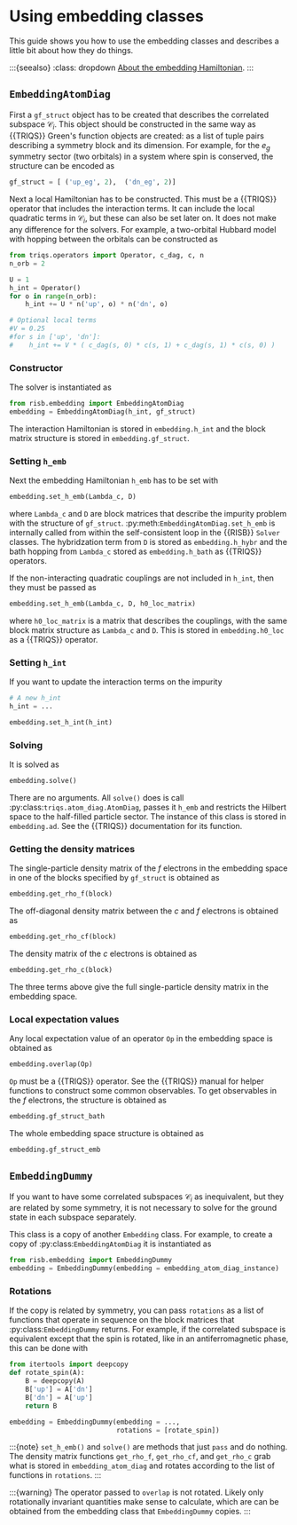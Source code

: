 # Using embedding classes

This guide shows you how to use the embedding classes and describes a little
bit about how they do things.

:::{seealso}
:class: dropdown
[About the embedding Hamiltonian](../explanations/embedding.md).
:::

## `EmbeddingAtomDiag`

First a `gf_struct` object has to be created that describes the correlated
subspace $\mathcal{C}_i$. This object should be constructed in the same way
as {{TRIQS}} Green's function objects are created: as a list of tuple pairs
describing a symmetry block and its dimension. For example, for the $e_g$
symmetry sector (two orbitals) in a system where spin is conserved, the
structure can be encoded as

```python
gf_struct = [ ('up_eg', 2),  ('dn_eg', 2)]
```

Next a local Hamiltonian has to be constructed. This must
be a {{TRIQS}} operator that includes the interaction terms. It can include
the local quadratic terms in $\mathcal{C}_i$, but these can also be set
later on. It does not make any difference for the solvers. For example,
a two-orbital Hubbard model with hopping between the orbitals can be
constructed as

```python
from triqs.operators import Operator, c_dag, c, n
n_orb = 2

U = 1
h_int = Operator()
for o in range(n_orb):
    h_int += U * n('up', o) * n('dn', o)

# Optional local terms
#V = 0.25
#for s in ['up', 'dn']:
#    h_int += V * ( c_dag(s, 0) * c(s, 1) + c_dag(s, 1) * c(s, 0) )
```

### Constructor

The solver is instantiated as

```python
from risb.embedding import EmbeddingAtomDiag
embedding = EmbeddingAtomDiag(h_int, gf_struct)
```

The interaction Hamiltonian is stored in `embedding.h_int` and the block
matrix structure is stored in `embedding.gf_struct`.

### Setting `h_emb`

Next the embedding Hamiltonian `h_emb` has to be set with

```python
embedding.set_h_emb(Lambda_c, D)
```

where `Lambda_c` and `D` are block matrices that describe the impurity problem
with the structure of `gf_struct`.
:py:meth:`EmbeddingAtomDiag.set_h_emb` is internally called from within
the self-consistent loop in the {{RISB}} `Solver` classes. The hybridzation
term from `D` is stored as `embedding.h_hybr` and the bath hopping from
`Lambda_c` stored as `embedding.h_bath` as {{TRIQS}} operators.

If the non-interacting quadratic couplings are not included in `h_int`, then
they must be passed as

```python
embedding.set_h_emb(Lambda_c, D, h0_loc_matrix)
```

where `h0_loc_matrix` is a matrix that describes the couplings, with the same
block matrix structure as `Lambda_c` and `D`. This is stored in
`embedding.h0_loc` as a {{TRIQS}} operator.

### Setting `h_int`

If you want to update the interaction terms on the impurity

```python
# A new h_int
h_int = ...

embedding.set_h_int(h_int)
```

### Solving

It is solved as

```python
embedding.solve()
```

There are no arguments. All `solve()` does is call
:py:class:`triqs.atom_diag.AtomDiag`, passes it `h_emb`
and restricts the Hilbert space to the half-filled particle sector. The
instance of this class is stored in `embedding.ad`. See the {{TRIQS}}
documentation for its function.

### Getting the density matrices

The single-particle density matrix of the $f$ electrons in the embedding
space in one of the blocks specified by `gf_struct` is obtained as

```python
embedding.get_rho_f(block)
```

The off-diagonal density matrix between the $c$ and $f$ electrons is obtained
as

```python
embedding.get_rho_cf(block)
```

The density matrix of the $c$ electrons is obtained as

```python
embedding.get_rho_c(block)
```

The three terms above give the full single-particle density matrix in the
embedding space.

### Local expectation values

Any local expectation value of an operator `Op` in the embedding space is
obtained as

```python
embedding.overlap(Op)
```

`Op` must be a {{TRIQS}} operator. See the {{TRIQS}} manual for helper
functions to construct some common observables. To get observables
in the $f$ electrons, the structure is obtained as

```python
embedding.gf_struct_bath
```

The whole embedding space structure is obtained as

```python
embedding.gf_struct_emb
```

## `EmbeddingDummy`

If you want to have some correlated subspaces $\mathcal{C}_i$ as inequivalent,
but they are related by some symmetry, it is not necessary to solve for the
ground state in each subspace separately.

This class is a copy of another
`Embedding` class. For example, to create a copy of
:py:class:`EmbeddingAtomDiag` it is instantiated as

```python
from risb.embedding import EmbeddingDummy
embedding = EmbeddingDummy(embedding = embedding_atom_diag_instance)
```

### Rotations

If the copy is related by symmetry, you can pass `rotations` as a list of
functions that operate in sequence on the block matrices that
:py:class:`EmbeddingDummy` returns. For example, if the
correlated subspace is equivalent except that the spin is rotated,
like in an antiferromagnetic phase, this can be done with

```python
from itertools import deepcopy
def rotate_spin(A):
    B = deepcopy(A)
    B['up'] = A['dn']
    B['dn'] = A['up']
    return B

embedding = EmbeddingDummy(embedding = ...,
                           rotations = [rotate_spin])
```

:::{note}
`set_h_emb()` and `solve()` are methods that just `pass` and do nothing.
The density matrix functions `get_rho_f`, `get_rho_cf`, and `get_rho_c` grab
what is stored in `embedding_atom_diag` and rotates according to the list of
functions in `rotations`.
:::

:::{warning}
The operator passed to `overlap` is not rotated. Likely only rotationally
invariant quantities make sense to calculate, which are can be obtained from
the embedding class that `EmbeddingDummy` copies.
:::
